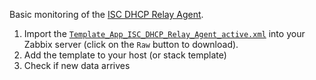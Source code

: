 Basic monitoring of the [ISC DHCP Relay Agent](https://www.isc.org/downloads/dhcp/).

1. Import the
   [`Template_App_ISC_DHCP_Relay_Agent_active.xml`](Template_App_ISC_DHCP_Relay_Agent_active.xml)
   into your Zabbix server (click on the `Raw` button to download).
2. Add the template to your host (or stack template)
3. Check if new data arrives

